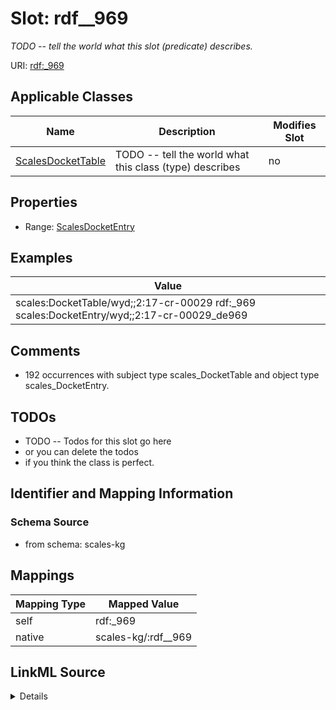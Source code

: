 

# Slot: rdf__969


_TODO -- tell the world what this slot (predicate) describes._





URI: [rdf:_969](http://www.w3.org/1999/02/22-rdf-syntax-ns#_969)



<!-- no inheritance hierarchy -->





## Applicable Classes

| Name | Description | Modifies Slot |
| --- | --- | --- |
| [ScalesDocketTable](../classes/ScalesDocketTable.md) | TODO -- tell the world what this class (type) describes |  no  |







## Properties

* Range: [ScalesDocketEntry](../classes/ScalesDocketEntry.md)






## Examples

| Value |
| --- |
| scales:DocketTable/wyd;;2:17-cr-00029 rdf:_969 scales:DocketEntry/wyd;;2:17-cr-00029_de969 |

## Comments

* 192 occurrences with subject type scales_DocketTable and object type scales_DocketEntry.

## TODOs

* TODO -- Todos for this slot go here
* or you can delete the todos
* if you think the class is perfect.

## Identifier and Mapping Information







### Schema Source


* from schema: scales-kg




## Mappings

| Mapping Type | Mapped Value |
| ---  | ---  |
| self | rdf:_969 |
| native | scales-kg/:rdf__969 |




## LinkML Source

<details>
```yaml
name: rdf__969
description: TODO -- tell the world what this slot (predicate) describes.
todos:
- TODO -- Todos for this slot go here
- or you can delete the todos
- if you think the class is perfect.
comments:
- 192 occurrences with subject type scales_DocketTable and object type scales_DocketEntry.
examples:
- value: scales:DocketTable/wyd;;2:17-cr-00029 rdf:_969 scales:DocketEntry/wyd;;2:17-cr-00029_de969
from_schema: scales-kg
rank: 1000
slot_uri: rdf:_969
alias: rdf__969
domain_of:
- scales_DocketTable
range: scales_DocketEntry

```
</details>